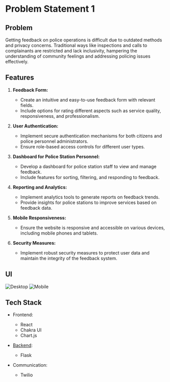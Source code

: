 # Problem Statement 1

## Problem

Getting feedback on police operations is difficult due to outdated methods and privacy concerns. Traditional ways like inspections and calls to complainants are restricted and lack inclusivity, hampering the understanding of community feelings and addressing policing issues effectively.

## Features

1. **Feedback Form:**
   - Create an intuitive and easy-to-use feedback form with relevant fields.
   - Include options for rating different aspects such as service quality, responsiveness, and professionalism.

2. **User Authentication:**
   - Implement secure authentication mechanisms for both citizens and police personnel administrators.
   - Ensure role-based access controls for different user types.

3. **Dashboard for Police Station Personnel:**
   - Develop a dashboard for police station staff to view and manage feedback.
   - Include features for sorting, filtering, and responding to feedback.

4. **Reporting and Analytics:**
   - Implement analytics tools to generate reports on feedback trends.
   - Provide insights for police stations to improve services based on feedback data.

5. **Mobile Responsiveness:**
   - Ensure the website is responsive and accessible on various devices, including mobile phones and tablets.

6. **Security Measures:**
   - Implement robust security measures to protect user data and maintain the integrity of the feedback system.

## UI
![Desktop](https://github.com/Iron0utlaw/Rajasthan-Police-Feedback-System/assets/92783708/a4f112a4-1e35-486d-84ff-0bdcd1545ad0)
![Mobile](https://github.com/Iron0utlaw/Rajasthan-Police-Feedback-System/assets/92783708/ca6aa62f-01d2-49f0-b50d-4c3c4dad4087)

## Tech Stack

- Frontend:
  - React
  - Chakra UI
  - Chart.js

- [Backend](https://github.com/Iron0utlaw/flask-api-render):
  - Flask

- Communication:
  - Twilio
